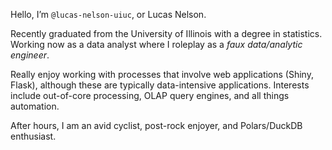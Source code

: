 Hello, I’m `@lucas-nelson-uiuc`, or Lucas Nelson.

Recently graduated from the University of Illinois with a degree in statistics. Working now as a data analyst where I roleplay as a *faux data/analytic engineer*.

Really enjoy working with processes that involve web applications (Shiny, Flask), although these are typically data-intensive applications. Interests include out-of-core processing, OLAP query engines, and all things automation.

After hours, I am an avid cyclist, post-rock enjoyer, and Polars/DuckDB enthusiast.
